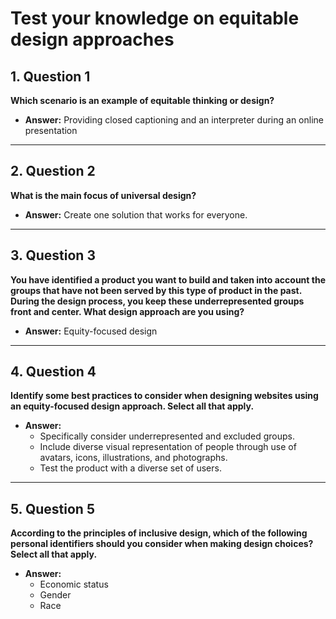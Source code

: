 # Test your knowledge on equitable design approaches

## 1. Question 1
**Which scenario is an example of equitable thinking or design?**

- **Answer:** Providing closed captioning and an interpreter during an online presentation

---

## 2. Question 2
**What is the main focus of universal design?**

- **Answer:** Create one solution that works for everyone.

---

## 3. Question 3
**You have identified a product you want to build and taken into account the groups that have not been served by this type of product in the past. During the design process, you keep these underrepresented groups front and center. What design approach are you using?**

- **Answer:** Equity-focused design

---

## 4. Question 4
**Identify some best practices to consider when designing websites using an equity-focused design approach. Select all that apply.**

- **Answer:** 
  - Specifically consider underrepresented and excluded groups.
  - Include diverse visual representation of people through use of avatars, icons, illustrations, and photographs.
  - Test the product with a diverse set of users.

---

## 5. Question 5
**According to the principles of inclusive design, which of the following personal identifiers should you consider when making design choices? Select all that apply.**

- **Answer:** 
  - Economic status
  - Gender
  - Race
